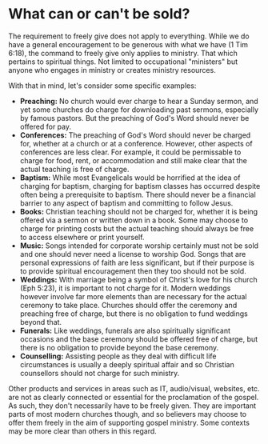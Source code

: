 
# What can or can't be sold?

The requirement to freely give does not apply to everything. While we do have a general encouragement to be generous with what we have (1 Tim 6:18), the command to freely give only applies to ministry. That which pertains to spiritual things. Not limited to occupational "ministers" but anyone who engages in ministry or creates ministry resources.

<ArticlePreview id='scope'></ArticlePreview>

With that in mind, let's consider some specific examples:

 * __Preaching:__ No church would ever charge to hear a Sunday sermon, and yet some churches do charge for downloading past sermons, especially by famous pastors. But the preaching of God's Word should never be offered for pay.
 * __Conferences:__ The preaching of God's Word should never be charged for, whether at a church or at a conference. However, other aspects of conferences are less clear. For example, it could be permissable to charge for food, rent, or accommodation and still make clear that the actual teaching is free of charge.
 * __Baptism:__ While most Evangelicals would be horrified at the idea of charging for baptism, charging for baptism classes has occurred despite often being a prerequisite to baptism. There should never be a financial barrier to any aspect of baptism and committing to follow Jesus.
 * __Books:__ Christian teaching should not be charged for, whether it is being offered via a sermon or written down in a book. Some may choose to charge for printing costs but the actual teaching should always be free to access elsewhere or print yourself.
 * __Music:__ Songs intended for corporate worship certainly must not be sold and one should never need a license to worship God. Songs that are personal expressions of faith are less significant, but if their purpose is to provide spiritual encouragement then they too should not be sold.
 * __Weddings:__ With marriage being a symbol of Christ's love for his church (Eph 5:23), it is important to not charge for it. Modern weddings however involve far more elements than are necessary for the actual ceremony to take place. Churches should offer the ceremony and preaching free of charge, but there is no obligation to fund weddings beyond that.
 * __Funerals:__ Like weddings, funerals are also spiritually significant occasions and the base ceremony should be offered free of charge, but there is no obligation to provide beyond the base ceremony.
 * __Counselling:__ Assisting people as they deal with difficult life circumstances is usually a deeply spiritual affair and so Christian counsellors should not charge for such ministry.

Other products and services in areas such as IT, audio/visual, websites, etc. are not as clearly connected or essential for the proclamation of the gospel. As such, they don't necessarily have to be freely given. They are important parts of most modern churches though, and so believers may choose to offer them freely in the aim of supporting gospel ministry. Some contexts may be more clear than others in this regard.

